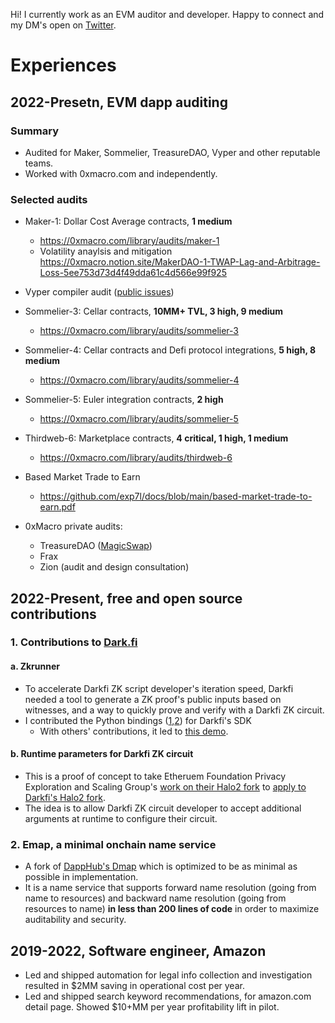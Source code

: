 Hi! I currently work as an EVM auditor and developer. Happy to connect and my DM's open on [Twitter](https://twitter.com/exponential__).

# Experiences

## 2022-Presetn, EVM dapp auditing

### Summary

* Audited for Maker, Sommelier, TreasureDAO, Vyper and other reputable teams.
* Worked with 0xmacro.com and independently.

### Selected audits

* Maker-1: Dollar Cost Average contracts, **1 medium**
  * https://0xmacro.com/library/audits/maker-1
  * Volatility anaylsis and mitigation https://0xmacro.notion.site/MakerDAO-1-TWAP-Lag-and-Arbitrage-Loss-5ee753d73d4f49dda61c4d566e99f925
 
* Vyper compiler audit ([public issues](https://github.com/vyperlang/vyper/issues?q=is%3Aissue+is%3Aclosed+author%3Aexp7l))
   
* Sommelier-3: Cellar contracts, **10MM+ TVL, 3 high, 9 medium**
  * https://0xmacro.com/library/audits/sommelier-3
  
* Sommelier-4: Cellar contracts and Defi protocol integrations, **5 high, 8 medium**
  * https://0xmacro.com/library/audits/sommelier-4
  
* Sommelier-5: Euler integration contracts, **2 high**
  * https://0xmacro.com/library/audits/sommelier-5
  
* Thirdweb-6: Marketplace contracts, **4 critical, 1 high, 1 medium**
  * https://0xmacro.com/library/audits/thirdweb-6
 
* Based Market Trade to Earn
  * https://github.com/exp7l/docs/blob/main/based-market-trade-to-earn.pdf

* 0xMacro private audits:
  * TreasureDAO ([MagicSwap](https://treasuredao.substack.com/p/magicswap-the-first-amm-with-universal))
  * Frax
  * Zion (audit and design consultation)

## 2022-Present, free and open source contributions



### 1. Contributions to [Dark.fi](https://dark.fi/)

#### a. Zkrunner

* To accelerate Darkfi ZK script developer's iteration speed, Darkfi needed a tool to generate a ZK proof's public inputs based on witnesses, and a way to quickly prove and verify with a Darkfi ZK circuit.
* I contributed the Python bindings ([1](https://github.com/darkrenaissance/darkfi/pull/178/files),[2](https://github.com/darkrenaissance/darkfi/pull/179/files#diff-d5cf2236d11e91914a46216982f099c86adcc6e426647a4a07580414c9aa6f99)) for Darkfi's SDK
  * With others' contributions, it led to [this demo](https://github.com/darkrenaissance/darkfi/pull/178/files).

#### b. Runtime parameters for Darkfi ZK circuit

* This is a proof of concept to take Etheruem Foundation Privacy Exploration and Scaling Group's [work on their Halo2 fork](https://github.com/privacy-scaling-explorations/halo2/pull/168) to [apply to Darkfi's Halo2 fork](https://github.com/parazyd/halo2/pull/2).
* The idea is to allow Darkfi ZK circuit developer to accept additional arguments at runtime to configure their circuit.
 
### 2. Emap, a minimal onchain name service

* A fork of [DappHub's Dmap](https://github.com/dapphub/dmap/tree/master/core) which is optimized to be as minimal as possible in implementation.
* It is a name service that supports forward name resolution (going from name to resources) and backward name resolution (going from resources to name) **in less than 200 lines of code** in order to maximize auditability and security.

## 2019-2022, Software engineer, Amazon

- Led and shipped automation for legal info collection and investigation
resulted in $2MM saving in operational cost per year.
- Led and shipped search keyword recommendations, for amazon.com detail
page. Showed $10+MM per year profitability lift in pilot.

